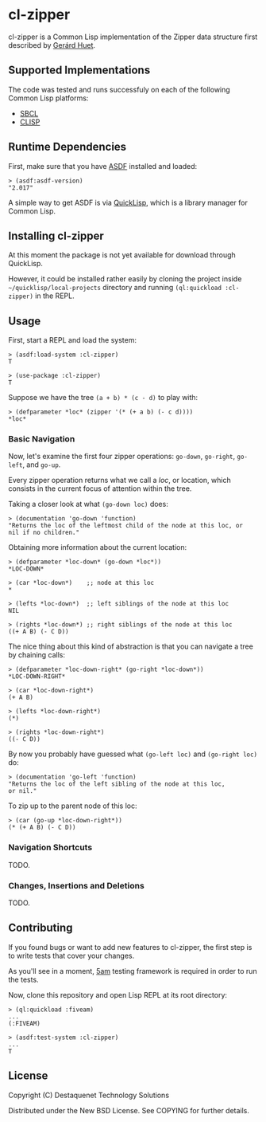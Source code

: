 # cl-zipper

cl-zipper is a Common Lisp implementation of the Zipper data structure first
described by [Gerárd Huet](http://www.st.cs.uni-saarland.de/edu/seminare/2005/advanced-fp/docs/huet-zipper.pdf).

## Supported Implementations

The code was tested and runs successfuly on each of the following
Common Lisp platforms:

* [SBCL](http://www.sbcl.org/)
* [CLISP](http://www.gnu.org/software/clisp/)

## Runtime Dependencies

First, make sure that you have
[ASDF](http://common-lisp.net/project/asdf/) installed and loaded:

````common-lisp
> (asdf:asdf-version)
"2.017"
````

A simple way to get ASDF is via
[QuickLisp](http://www.quicklisp.org/beta/), which is a library
manager for Common Lisp.

## Installing cl-zipper

At this moment the package is not yet available for download through
QuickLisp.

However, it could be installed rather easily by cloning the project
inside `~/quicklisp/local-projects` directory and running
`(ql:quickload :cl-zipper)` in the REPL.

## Usage

First, start a REPL and load the system:

````common-lisp
> (asdf:load-system :cl-zipper)
T

> (use-package :cl-zipper)
T
````

Suppose we have the tree `(a + b) * (c - d)` to play with:

````common-lisp
> (defparameter *loc* (zipper '(* (+ a b) (- c d))))
*loc*
````

### Basic Navigation

Now, let's examine the first four zipper operations: `go-down`,
`go-right`, `go-left`, and `go-up`.

Every zipper operation returns what we call a _loc_, or location,
which consists in the current focus of attention within the tree.

Taking a closer look at what `(go-down loc)` does:

````common-lisp
> (documentation 'go-down 'function)
"Returns the loc of the leftmost child of the node at this loc, or
nil if no children."
````

Obtaining more information about the current location:

````common-lisp
> (defparameter *loc-down* (go-down *loc*))
*LOC-DOWN*

> (car *loc-down*)    ;; node at this loc
*

> (lefts *loc-down*)  ;; left siblings of the node at this loc
NIL

> (rights *loc-down*) ;; right siblings of the node at this loc
((+ A B) (- C D))
````

The nice thing about this kind of abstraction is that you can navigate
a tree by chaining calls:

````common-lisp
> (defparameter *loc-down-right* (go-right *loc-down*))
*LOC-DOWN-RIGHT*

> (car *loc-down-right*)
(+ A B)

> (lefts *loc-down-right*)
(*)

> (rights *loc-down-right*)
((- C D))
````

By now you probably have guessed what `(go-left loc)` and
`(go-right loc)` do:

````common-lisp
> (documentation 'go-left 'function)
"Returns the loc of the left sibling of the node at this loc,
or nil."
````

To zip up to the parent node of this loc:

````common-lisp
> (car (go-up *loc-down-right*))
(* (+ A B) (- C D))
````

### Navigation Shortcuts

TODO.

### Changes, Insertions and Deletions

TODO.

## Contributing

If you found bugs or want to add new features to cl-zipper, the first
step is to write tests that cover your changes.

As you'll see in a moment, [5am](http://www.cliki.net/FIVEAM) testing
framework is required in order to run the tests.

Now, clone this repository and open Lisp REPL at its root directory:

````common-lisp
> (ql:quickload :fiveam)
...
(:FIVEAM)

> (asdf:test-system :cl-zipper)
...
T
````

## License

Copyright (C) Destaquenet Technology Solutions

Distributed under the New BSD License. See COPYING for further details.
